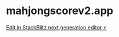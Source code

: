 # mahjongscorev2.app

[Edit in StackBlitz next generation editor ⚡️](https://stackblitz.com/~/github.com/yuanf3ng/mahjongscorev2.app)